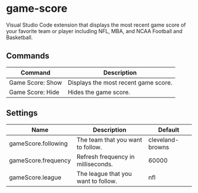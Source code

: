 # game-score

Visual Studio Code extension that displays the most recent game score of your
favorite team or player including NFL, MBA, and NCAA Football and Basketball.

## Commands

| Command          | Description                          |
| ---------------- | ------------------------------------ |
| Game Score: Show | Displays the most recent game score. |
| Game Score: Hide | Hides the game score.                |

## Settings

| Name                | Description                         | Default          |
| ------------------- | ----------------------------------- | ---------------- |
| gameScore.following | The team that you want to follow.   | cleveland-browns |
| gameScore.frequency | Refresh frequency in milliseconds.  |            60000 |
| gameScore.league    | The league that you want to follow. |              nfl |
